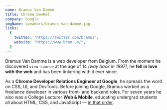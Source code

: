 ```yaml
---
name: Bramus Van Damme
title: Chrome DevRel
company: Google
imgName: speakers/bramus-van-damme.jpg
links:
  {
    twitter: "https://twitter.com/bramus",
    website: "https://www.bram.us/",
  }
---
```


Bramus Van Damme is a web developer from Belgium. From the moment he discovered `view-source` at the age of 14 *(way back in 1997)*, he **fell in love with the web** and has been tinkering with it ever since.

As a **Chrome Developer Relations Engineer at Google**, he spreads the word on CSS, UI, and DevTools. Before joining Google, Bramus worked as a freelance developer in various front- and backend roles. For seven years he also was a College Lecturer **Web & Mobile**, educating undergrad students all about HTML, CSS, and JavaScript — [in that order](https://css-tricks.com/embrace-the-platform/).

